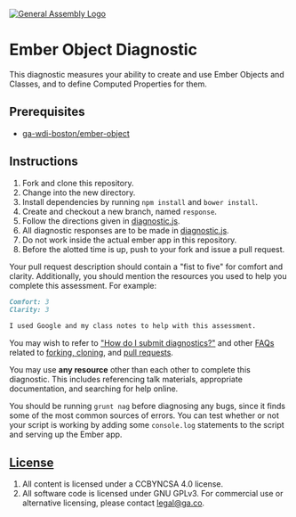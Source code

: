 [![General Assembly Logo](https://camo.githubusercontent.com/1a91b05b8f4d44b5bbfb83abac2b0996d8e26c92/687474703a2f2f692e696d6775722e636f6d2f6b6538555354712e706e67)](https://generalassemb.ly/education/web-development-immersive)

# Ember Object Diagnostic

This diagnostic measures your ability to create and use Ember Objects and
 Classes, and to define Computed Properties for them.

## Prerequisites

-   [ga-wdi-boston/ember-object](https://github.com/ga-wdi-boston/ember-object)

## Instructions

1.  Fork and clone this repository.
1.  Change into the new directory.
1.  Install dependencies by running `npm install` and `bower install`.
1.  Create and checkout a new branch, named `response`.
1.  Follow the directions given in [diagnostic.js](./public/diagnostic.js).
1.  All diagnostic responses are to be made in [diagnostic.js](./public/diagnostic.js).
1.  Do not work inside the actual ember app in this repository.
1.  Before the alotted time is up, push to your fork and issue a pull request.

Your pull request description should contain a "fist to five" for comfort and
clarity. Additionally, you should mention the resources you used to help you
complete this assessment. For example:

```md
Comfort: 3
Clarity: 3

I used Google and my class notes to help with this assessment.
```

You may wish to refer to ["How do I submit diagnostics?"](https://github.com/ga-wdi-boston/meta/wiki/Diagnostics)
and other [FAQs](https://github.com/ga-wdi-boston/meta/wiki/) related to
[forking, cloning](https://github.com/ga-wdi-boston/meta/wiki/ForkAndClone),
and [pull requests](https://github.com/ga-wdi-boston/meta/wiki/PullRequest).

You may use **any resource** other than each other to complete this diagnostic.
This includes referencing talk materials, appropriate documentation, and
searching for help online.

You should be running `grunt nag` before diagnosing any bugs, since it finds
 some of the most common sources of errors.
You can test whether or not your script is working by adding some `console.log`
 statements to the script and serving up the Ember app.

## [License](LICENSE)

1.  All content is licensed under a CC­BY­NC­SA 4.0 license.
1.  All software code is licensed under GNU GPLv3. For commercial use or
    alternative licensing, please contact legal@ga.co.
